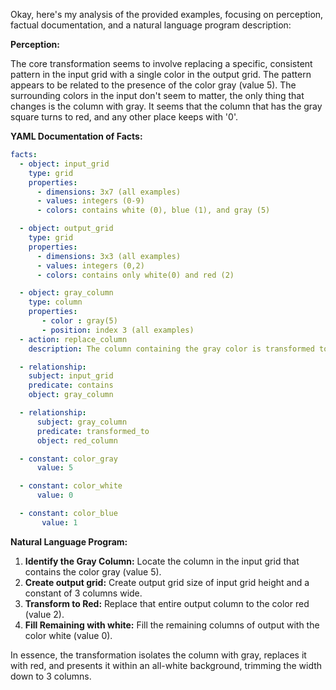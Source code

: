 Okay, here's my analysis of the provided examples, focusing on perception, factual documentation, and a natural language program description:

**Perception:**

The core transformation seems to involve replacing a specific, consistent pattern in the input grid with a single color in the output grid. The pattern appears to be related to the presence of the color gray (value 5). The surrounding colors in the input don't seem to matter, the only thing that changes is the column with gray. It seems that the column that has the gray square turns to red, and any other place keeps with '0'.

**YAML Documentation of Facts:**


```yaml
facts:
  - object: input_grid
    type: grid
    properties:
      - dimensions: 3x7 (all examples)
      - values: integers (0-9)
      - colors: contains white (0), blue (1), and gray (5)

  - object: output_grid
    type: grid
    properties:
      - dimensions: 3x3 (all examples)
      - values: integers (0,2)
      - colors: contains only white(0) and red (2)

  - object: gray_column
    type: column
    properties:
       - color : gray(5)
       - position: index 3 (all examples)
  - action: replace_column
    description: The column containing the gray color is transformed to red.

  - relationship:
    subject: input_grid
    predicate: contains
    object: gray_column

  - relationship:
      subject: gray_column
      predicate: transformed_to
      object: red_column

  - constant: color_gray
      value: 5

  - constant: color_white
      value: 0

  - constant: color_blue
       value: 1
```


**Natural Language Program:**

1.  **Identify the Gray Column:** Locate the column in the input grid that contains the color gray (value 5).
2.  **Create output grid:** Create output grid size of input grid height and a constant of 3 columns wide.
3.  **Transform to Red:** Replace that entire output column to the color red (value 2).
4.  **Fill Remaining with white:** Fill the remaining columns of output with the color white (value 0).

In essence, the transformation isolates the column with gray, replaces it with red, and presents it within an all-white background, trimming the width down to 3 columns.

